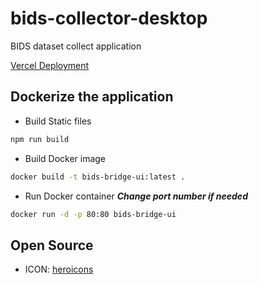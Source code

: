 # bids-collector-desktop
BIDS dataset collect application

[Vercel Deployment](https://bids-collector-desktop.vercel.app)

## Dockerize the application

- Build Static files

```bash
npm run build
```

- Build Docker image

```bash
docker build -t bids-bridge-ui:latest .
```

- Run Docker container
***Change port number if needed***
```bash
docker run -d -p 80:80 bids-bridge-ui
```

## Open Source
- ICON: [heroicons](https://heroicons.com/outline)